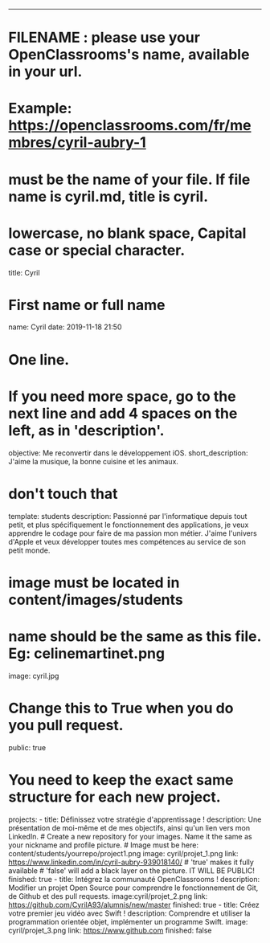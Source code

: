 ---

# FILENAME : please use your OpenClassrooms's name, available in your url.
# Example: https://openclassrooms.com/fr/membres/cyril-aubry-1
# must be the name of your file. If file name is cyril.md, title is cyril.
# lowercase, no blank space, Capital case or special character.
 title: Cyril
 
 # First name or full name
 name: Cyril
 date: 2019-11-18 21:50

 # One line.
 # If you need more space, go to the next line and add 4 spaces on the left, as in 'description'.
  objective: Me reconvertir dans le développement iOS.
  short_description: J'aime la musique, la bonne cuisine et les animaux. 

 # don't touch that
 template: students
 description: 
     Passionné par l'informatique depuis tout petit, et plus spécifiquement le 
     fonctionnement des applications, je veux apprendre le codage pour faire de ma
     passion mon métier. J'aime l'univers d'Apple et veux développer toutes mes compétences
     au service de son petit monde.

 # image must be located in content/images/students
 # name should be the same as this file. Eg: celinemartinet.png
 image: cyril.jpg

 # Change this to True when you do you pull request. 
 public: true

 # You need to keep the exact same structure for each new project.
 projects:
     - title: Définissez votre stratégie d'apprentissage !
     description: Une présentation de moi-même et de mes objectifs, ainsi qu'un 
     lien vers mon LinkedIn.
     # Create a new repository for your images. Name it the same as your nickname and profile picture.
     # Image must be here: content/students/yourrepo/project1.png
     image: cyril/projet_1.png
     link: https://www.linkedin.com/in/cyril-aubry-939018140/
     # 'true' makes it fully available
     # 'false' will add a black layer on the picture. IT WILL BE PUBLIC!
     finished: true
     - title: Intégrez la communauté OpenClassrooms !
     description: Modifier un projet Open Source pour comprendre le fonctionnement de
     Git, de Github et des pull requests.
     image:cyril/projet_2.png
     link: https://github.com/CyrilA93/alumnis/new/master
     finished: true
     - title: Créez votre premier jeu vidéo avec Swift !
     description: Comprendre et utiliser la programmation orientée objet, 
     implémenter un programme Swift.
     image: cyril/projet_3.png
     link: https://www.github.com
     finished: false
